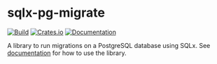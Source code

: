 sqlx-pg-migrate
===============

[![Build](https://github.com/daaku/sqx-pg-migrate/workflows/build/badge.svg)](https://github.com/daaku/sqx-pg-migrate/actions?query=workflow%3Abuild)
[![Crates.io](https://img.shields.io/crates/v/sqx-pg-migrate)](https://crates.io/crates/sqx-pg-migrate)
[![Documentation](https://docs.rs/sqx-pg-migrate/badge.svg)](https://docs.rs/sqx-pg-migrate)

A library to run migrations on a PostgreSQL database using SQLx. See
[documentation](https://docs.rs/sqlx-pg-migrate) for how to use the library.

